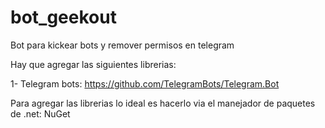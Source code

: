 # bot_geekout
Bot para kickear bots y remover permisos en telegram

Hay que agregar las siguientes librerias:

1- Telegram bots: https://github.com/TelegramBots/Telegram.Bot


Para agregar las librerias lo ideal es hacerlo via el manejador de paquetes de .net: NuGet

